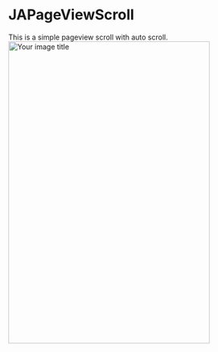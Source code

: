 # JAPageViewScroll
This is a simple pageview scroll with auto scroll.
<img src="https://user-images.githubusercontent.com/75677276/116823740-cb137100-aba3-11eb-9b9c-b6c48ab782f5.pngg" alt="Your image title" width="400" height="600" />
